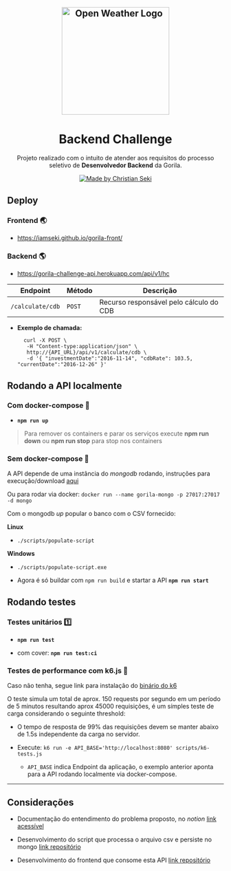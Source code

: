 <h2 align="center">
  <a href="https://vizir.com.br/">
    <img alt="Open Weather Logo" src="https://gorila.com.br/wp-content/uploads/LogoGorila.svg" width="250px" />
  </a>
</h2>
<h1 align="center">
  Backend Challenge
</h1>

<p align="center">Projeto realizado com o intuito de atender aos requisitos do processo seletivo de <strong>Desenvolvedor Backend</strong> da Gorila.</p>

<p align="center">
  <a href="https://github.com/iamseki">
    <img alt="Made by Christian Seki" src="https://img.shields.io/badge/made%20by-Christian%20Seki-brightgreen">
  </a>
</p>

## Deploy

### Frontend :earth_asia:

- https://iamseki.github.io/gorila-front/

### Backend :earth_americas:

- https://gorila-challenge-api.herokuapp.com/api/v1/hc


| Endpoint         | Método  | Descrição                                |
| -----------------| --------| ---------------------------------------- |
| `/calculate/cdb` | `POST`  | Recurso responsável pelo cálculo do CDB  |

- **Exemplo de chamada:**

  ```shell
    curl -X POST \
     -H "Content-type:application/json" \
     http://{API_URL}/api/v1/calculate/cdb \
     -d '{ "investmentDate":"2016-11-14", "cdbRate": 103.5, "currentDate":"2016-12-26" }'
  ```

## Rodando a API localmente

### Com docker-compose :whale2:

- **`npm run up`**

>Para remover os containers e parar os serviços execute **npm run down** ou **npm run stop** para stop nos containers

### Sem docker-compose :hammer:

A API depende de uma instância do *mongodb* rodando, instruções para execução/download [aqui](https://www.mongodb.com/try/download/community)

Ou para rodar via docker: `docker run --name gorila-mongo -p 27017:27017 -d mongo`

Com o mongodb *up* popular o banco com o CSV fornecido:

**Linux**

  - `./scripts/populate-script`

**Windows**

  - `./scripts/populate-script.exe`

- Agora é só buildar com `npm run build` e startar a API **`npm run start`**
## Rodando testes

### Testes unitários :one:

- **`npm run test`**

- com cover: **`npm run test:ci`**

### Testes de performance com k6.js :muscle:

Caso não tenha, segue link para instalação do [binário do k6](https://k6.io/docs/getting-started/installation)

O teste simula um total de aprox. 150 requests por segundo em um período de 5 minutos resultando aprox 45000 requisições, é um símples teste de carga considerando o seguinte threshold:

- O tempo de resposta de 99% das requisições devem se manter abaixo de 1.5s independente da carga no servidor.

- Execute: `k6 run -e API_BASE='http://localhost:8080' scripts/k6-tests.js`

  - `API_BASE` indica Endpoint da aplicação, o exemplo anterior aponta para a API rodando localmente via docker-compose.

---

## Considerações

- Documentação do entendimento do problema proposto, no *notion* [link acessível](https://www.notion.so/chriseki/Gorila-Back-End-Challenge-4ceb0bb4fe6a4d65b3d3cb0e2f693a0c)

- Desenvolvimento do script que processa o arquivo csv e persiste no mongo [link repositório](https://github.com/iamseki/csv-to-db)

- Desenvolvimento do frontend que consome esta API [link repositório](https://github.com/iamseki/gorila-front)

